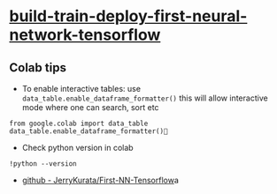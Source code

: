 # [build-train-deploy-first-neural-network-tensorflow](https://app.pluralsight.com/library/courses/build-train-deploy-first-neural-network-tensorflow/table-of-contents)

## Colab tips
 - To enable interactive tables: use `data_table.enable_dataframe_formatter()` this will allow interactive mode where one can search, sort etc
 ```
 from google.colab import data_table
 data_table.enable_dataframe_formatter()
 ```
 
 - Check python version in colab
 ```
 !python --version
 ```
 
* [github - JerryKurata/First-NN-Tensorflow](https://github.com/JerryKurata/First-NN-Tensorflow)a
